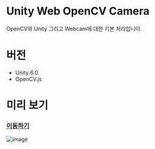 # Unity Web OpenCV Camera
OpenCV와 Unity 그리고 Webcam에 대한 기본 처리입니다.

# 버전
- Unity 6.0
- OpenCV.js 

# 미리 보기
### [이동하기](https://nk-studio.github.io/UnityWebCamera/index.html)
![image](https://github.com/user-attachments/assets/9138cc06-be72-4506-a515-ea5c26ae6d1c)
